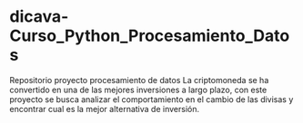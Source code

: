 # dicava-Curso_Python_Procesamiento_Datos
Repositorio proyecto procesamiento de datos
La criptomoneda se ha convertido en una de las mejores inversiones a largo plazo, con este proyecto se busca analizar el comportamiento en el cambio de las divisas y encontrar cual es la mejor alternativa de inversión. 
